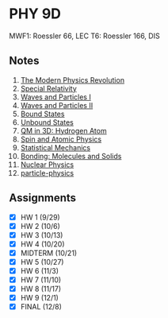 # PHY 9D
MWF1: Roessler 66, LEC
T6: Roessler 166, DIS
## Notes
1. [The Modern Physics Revolution](modern-physics-revolution.md)
2. [Special Relativity](special-relativity.md)
3. [Waves and Particles I](waves-particles-i.md)
4. [Waves and Particles II](waves-particles-ii.md)
5. [Bound States](bound-states.md)
6. [Unbound States](unbound-states.md)
7. [QM in 3D: Hydrogen Atom](quantum-mechanics-3d.md)
8. [Spin and Atomic Physics](spin-atomic-physics.md)
9. [Statistical Mechanics](statistical-mechanics.md)
10. [Bonding: Molecules and Solids](bonding.md)
11. [Nuclear Physics](nuclear-physics.md)
12. [particle-physics](particle-physics.md)
## Assignments
- [x] HW 1 (9/29)
- [x] HW 2 (10/6)
- [x] HW 3 (10/13)
- [x] HW 4 (10/20)
- [x] MIDTERM (10/21)
- [x] HW 5 (10/27)
- [x] HW 6 (11/3)
- [x] HW 7 (11/10)
- [x] HW 8 (11/17)
- [x] HW 9 (12/1)
- [x] FINAL (12/8)